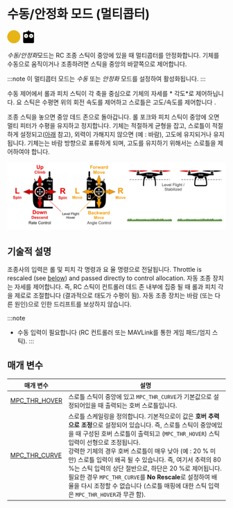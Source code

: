 # 수동/안정화 모드 (멀티콥터)

[<img src="../../assets/site/difficulty_medium.png" title="중급 난이도 비행" width="30px" />](../getting_started/flight_modes.md#key_difficulty)&nbsp;[<img src="../../assets/site/remote_control.svg" title="수동/원격 제어 필요" width="30px" />](../getting_started/flight_modes.md#key_manual)&nbsp;

*수동/안정화*모드는 RC 조종 스틱이 중앙에 있을 때 멀티콥터를 안정화합니다. 기체를 수동으로 움직이거나 조종하려면 스틱을 중앙의 바깥쪽으로 제어합니다.

:::note
이 멀티콥터 모드는 *수동* 또는 *안정화* 모드를 설정하여 활성화됩니다. :::

수동 제어에서 롤과 피치 스틱이 각 축을 중심으로 기체의 자세를 * 각도*로 제어하닙니다. 요 스틱은 수평면 위의 회전 속도를 제어하고 스로틀은 고도/속도를 제어합니다 .

조종 스틱을 놓으면 중앙 데드 존으로 돌아갑니다. 롤 포크와 피치 스틱이 중앙에 오면 멀티 피터가 수평을 유지하고 정지합니다. 기체는 적절하게 균형을 잡고, 스로틀이 적절하게 설정되고([아래](#params) 참고), 외력이 가해지지 않으면 (예 : 바람), 고도에 유지되거나 유지됩니다. 기체는는 바람 방향으로 표류하게 되며, 고도를 유지하기 위해서는 스로틀을 제어하여야 합니다.

![멀티콥터 수동 비행](../../assets/flight_modes/manual_stabilized_MC.png)


## 기술적 설명

조종사의 입력은 롤 및 피치 각 명령과 요 율 명령으로 전달됩니다. Throttle is rescaled (see [below](#params)) and passed directly to control allocation. 자동 조종 장치는 자세를 제어합니다. 즉, RC 스틱이 컨트롤러 데드 존 내부에 집중 될 때 롤과 피치 각을 제로로 조절합니다 (결과적으로 태도가 수평이 됨). 자동 조종 장치는 바람 (또는 다른 원인)으로 인한 드리프트를 보상하지 않습니다.

:::note
* 수동 입력이 필요합니다 (RC 컨트롤러 또는 MAVLink를 통한 게임 패드/엄지 스틱). :::

<span id="params"></span>
## 매개 변수

| 매개 변수                                                                                                      | 설명                                                                                                                                                                                                                                                                                                                                                                |
| ---------------------------------------------------------------------------------------------------------- | ----------------------------------------------------------------------------------------------------------------------------------------------------------------------------------------------------------------------------------------------------------------------------------------------------------------------------------------------------------------- |
| <span id="MPC_THR_HOVER"></span>[MPC_THR_HOVER](../advanced_config/parameter_reference.md#MPC_THR_HOVER) | 스로틀 스틱이 중앙에 있고 `MPC_THR_CURVE`가 기본값으로 설정되어있을 때 출력되는 호버 스로틀입니다.                                                                                                                                                                                                                                                                                                    |
| <span id="MPC_THR_CURVE"></span>[MPC_THR_CURVE](../advanced_config/parameter_reference.md#MPC_THR_CURVE) | 스로틀 스케일링을 정의합니다. 기본적으로이 값은 **호버 추력으로 조정**으로 설정되어 있습니다. 즉, 스로틀 스틱이 중앙에있을 때 구성된 호버 스로틀이 출력되고 (`MPC_THR_HOVER`) 스틱 입력이 선형으로 조정됩니다. <br>강력한 기체의 경우 호버 스로틀이 매우 낮아 (예 : 20 % 미만) 스로틀 입력이 왜곡 될 수 있습니다. 즉, 여기서 추력의 80 %는 스틱 입력의 상단 절반으로, 하단은 20 %로 제어됩니다. 필요한 경우 `MPC_THR_CURVE`를 **No Rescale**로 설정하여 배율을 다시 조정할 수 없습니다 (스로틀 매핑에 대한 스틱 입력은 `MPC_THR_HOVER`과 무관 함). |
